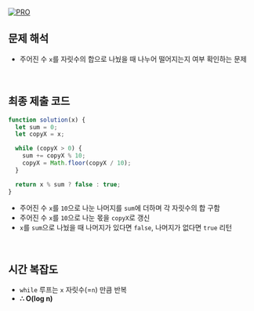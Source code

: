 [![PRO]][Link]

## 문제 해석

- 주어진 수 `x`를 자릿수의 합으로 나눴을 때 나누어 떨어지는지 여부 확인하는 문제

<br/>

## 최종 제출 코드

```javascript
function solution(x) {
  let sum = 0;
  let copyX = x;

  while (copyX > 0) {
    sum += copyX % 10;
    copyX = Math.floor(copyX / 10);
  }

  return x % sum ? false : true;
}
```

- 주어진 수 `x`를 `10`으로 나눈 나머지를 `sum`에 더하며 각 자릿수의 합 구함
- 주어진 수 `x`를 `10`으로 나눈 몫을 `copyX`로 갱신
- `x`를 `sum`으로 나눴을 때 나머지가 있다면 `false`, 나머지가 없다면 `true` 리턴

<br/>

## 시간 복잡도

- `while` 루프는 `x` 자릿수(=`n`) 만큼 반복
- **∴ O(log n)**

<br/>

<!---------------------------------------------------------------------------->

[PRO]: https://github.com/GoSSaChin/algorithm-js/assets/107768516/67c43b52-bc3f-4571-a249-5519021afbb0
[Link]: https://school.programmers.co.kr/learn/courses/30/lessons/12947
